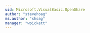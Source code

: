 ```yaml
---
uid: Microsoft.VisualBasic.OpenShare
author: "stevehoag"
ms.author: "shoag"
manager: "wpickett"
---
```

